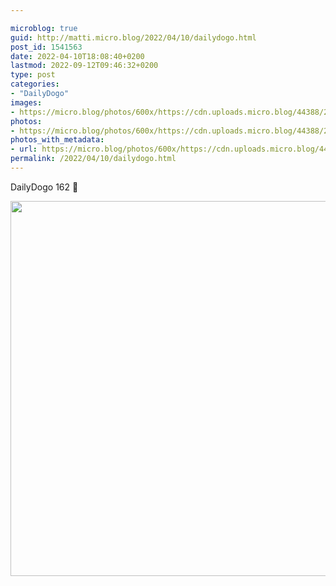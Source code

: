 ```yaml
---

microblog: true
guid: http://matti.micro.blog/2022/04/10/dailydogo.html
post_id: 1541563
date: 2022-04-10T18:08:40+0200
lastmod: 2022-09-12T09:46:32+0200
type: post
categories:
- "DailyDogo"
images:
- https://micro.blog/photos/600x/https://cdn.uploads.micro.blog/44388/2022/226c86a114.jpg
photos:
- https://micro.blog/photos/600x/https://cdn.uploads.micro.blog/44388/2022/226c86a114.jpg
photos_with_metadata:
- url: https://micro.blog/photos/600x/https://cdn.uploads.micro.blog/44388/2022/226c86a114.jpg
permalink: /2022/04/10/dailydogo.html
---
```

DailyDogo 162 🐶

<img src="/media/uploads/2022/226c86a114.jpg" width="600" height="600" alt="" />
